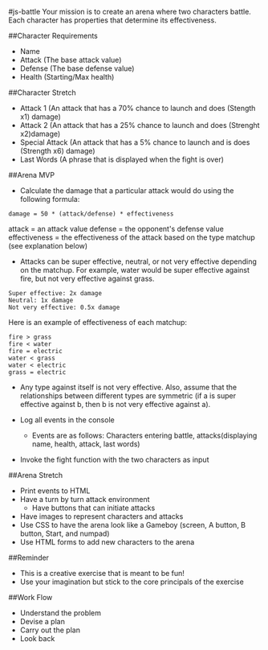 #js-battle
Your mission is to create an arena where two characters battle.  Each character has properties that determine its effectiveness.  

##Character Requirements
* Name
* Attack (The base attack value)
* Defense (The base defense value)
* Health (Starting/Max health)

##Character Stretch
* Attack 1 (An attack that has a 70% chance to launch and does (Stength x1) damage)
* Attack 2 (An attack that has a 25% chance to launch and does (Strenght x2)damage)
* Special Attack (An attack that has a 5% chance to launch and is does (Strength x6) damage)
* Last Words (A phrase that is displayed when the fight is over)

##Arena MVP
* Calculate the damage that a particular attack would do using the following formula:
```
damage = 50 * (attack/defense) * effectiveness
```
attack = an attack value
defense = the opponent's defense value
effectiveness = the effectiveness of the attack based on the type matchup (see explanation below)

* Attacks can be super effective, neutral, or not very effective depending on the matchup. For example, water would be super effective against fire, but not very effective against grass.
```
Super effective: 2x damage
Neutral: 1x damage
Not very effective: 0.5x damage
```
Here is an example  of effectiveness of each matchup:

```
fire > grass
fire < water
fire = electric
water < grass
water < electric
grass = electric

```

* Any type against itself is not very effective. Also, assume that the relationships between different types are symmetric (if a is super effective against b, then b is not very effective against a).

* Log all events in the console
	* Events are as follows: Characters entering battle, attacks(displaying name, health, attack, last words)
* Invoke the fight function with the two characters as input

	
##Arena Stretch
* Print events to HTML
* Have a turn by turn attack environment 
	* Have buttons that can initiate attacks
* Have images to represent characters and attacks
* Use CSS to have the arena look like a Gameboy (screen, A button, B button, Start, and numpad)
* Use HTML forms to add new characters to the arena

##Reminder
* This is a creative exercise that is meant to be fun!
* Use your imagination but stick to the core principals of the exercise

##Work Flow
* Understand the problem
* Devise a plan
* Carry out the plan
* Look back 

